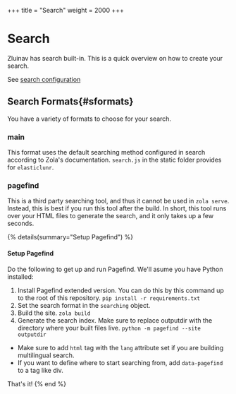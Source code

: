 +++
title = "Search"
weight = 2000
+++
# Search
Zluinav has search built-in. This is a quick overview on how to create your search.

See [search configuration](@/docs/extra/config.md#searching)

## Search Formats{#sformats}
You have a variety of formats to choose for your search.

### main
This format uses the default searching method configured in search according to Zola's documentation. `search.js` in the static folder provides for `elasticlunr`.

### pagefind
This is a third party searching tool, and thus it cannot be used in `zola serve`. Instead, this is best if you run this tool after the build. In short, this tool runs over your HTML files to generate the search, and it only takes up a few seconds.

{% details(summary="Setup Pagefind") %}
#### Setup Pagefind
Do the following to get up and run Pagefind. We'll asume you have Python installed:
1. Install Pagefind extended version. You can do this by this command up to the root of this repository. `pip install -r requirements.txt`
2. Set the search format in the `searching` object.
3. Build the site. `zola build`
4. Generate the search index. Make sure to replace outputdir with the directory where your built files live. `python -m pagefind --site outputdir`
- Make sure to add `html` tag with the `lang` attribute set if you are building multilingual search.
- If you want to define where to start searching from, add `data-pagefind` to a tag like div.

That's it!
{% end %}